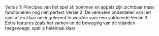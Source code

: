 Versie 1: Principes van het spel af, bommen en appels zijn zichtbaar maar functioneren nog niet perfect
Versie 2: De vereisten onderdelen van het spel af en klaar om ingeleverd te worden voor een voldoende
Versie 3: Extra features zoals het varken en de beweging van de vijanden toegevoegd, spel is helemaal klaar
